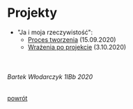 # Projekty

 - "Ja i moja rzeczywistość":
   - [Proces tworzenia](ja-i-moja-rzeczywistosc/index.html) (15.09.2020)
   - [Wrażenia po projekcie](ja-i-moja-rzeczywistosc/wrazenia.html) (3.10.2020)

<br/>

###### Bartek Włodarczyk 1IBb 2020
[powrót](https://bewu-ib.github.io/portfolio/index.html)
